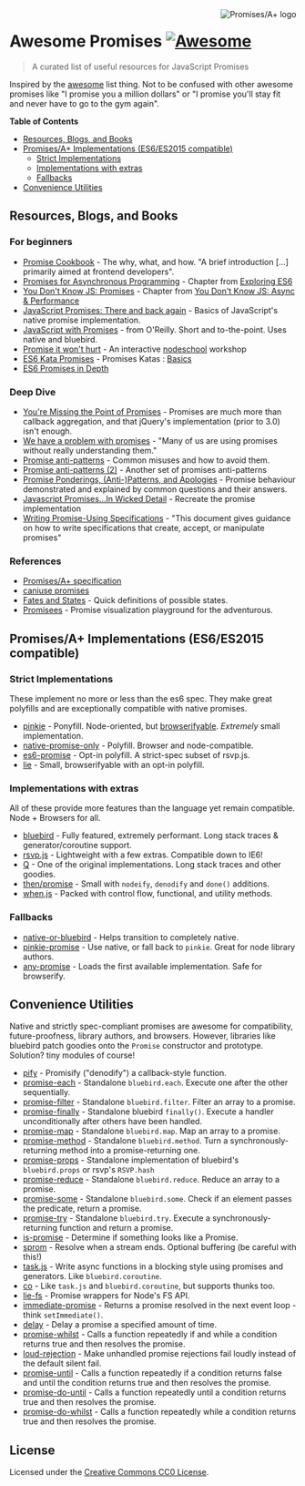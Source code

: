 <a href="https://promisesaplus.com/">
    <img src="https://promisesaplus.com/assets/logo-small.png" alt="Promises/A+ logo" align="right" />
</a>

# Awesome Promises [![Awesome](https://cdn.rawgit.com/sindresorhus/awesome/d7305f38d29fed78fa85652e3a63e154dd8e8829/media/badge.svg)](https://github.com/sindresorhus/awesome)

> A curated list of useful resources for JavaScript Promises

Inspired by the [awesome](https://github.com/sindresorhus/awesome) list thing. Not to be confused with other awesome promises like "I promise you a million dollars" or "I promise you'll stay fit and never have to go to the gym again".

**Table of Contents**

- [Resources, Blogs, and Books](#resources-blogs-and-books)
- [Promises/A+ Implementations (ES6/ES2015 compatible)](#promisesa-implementations-es6es2015-compatible)
  - [Strict Implementations](#strict-implementations)
  - [Implementations with extras](#implementations-with-extras)
  - [Fallbacks](#fallbacks)
- [Convenience Utilities](#convenience-utilities)

## Resources, Blogs, and Books

### For beginners
* [Promise Cookbook](https://github.com/mattdesl/promise-cookbook) - The why, what, and how. "A brief introduction [...] primarily aimed at frontend developers".
* [Promises for Asynchronous Programming](http://exploringjs.com/es6/ch_promises.html) - Chapter from [Exploring ES6](http://exploringjs.com/)
* [You Don't Know JS: Promises](https://github.com/getify/You-Dont-Know-JS/blob/master/async%20&%20performance/ch3.md) - Chapter from [You Don't Know JS: Async & Performance](https://github.com/getify/You-Dont-Know-JS/tree/master/async%20%26%20performance)
* [JavaScript Promises: There and back again](http://www.html5rocks.com/en/tutorials/es6/promises/) - Basics of JavaScript's native promise implementation.
* [JavaScript with Promises](http://shop.oreilly.com/product/0636920032151.do) - from O'Reilly. Short and to-the-point. Uses native and bluebird.
* [Promise it won't hurt](https://github.com/stevekane/promise-it-wont-hurt) - An interactive [nodeschool](http://nodeschool.io/) workshop
* [ES6 Kata Promises](http://es6katas.org/) - Promises Katas : [Basics](http://tddbin.com/#?kata=es6/language/promise/basics)
* [ES6 Promises in Depth](https://ponyfoo.com/articles/es6-promises-in-depth)

### Deep Dive
* [You're Missing the Point of Promises](https://blog.domenic.me/youre-missing-the-point-of-promises/) - Promises are much more than callback aggregation, and that jQuery's implementation (prior to 3.0) isn't enough.
* [We have a problem with promises](https://pouchdb.com/2015/05/18/we-have-a-problem-with-promises.html) - "Many of us are using promises without really understanding them."
* [Promise anti-patterns](https://github.com/petkaantonov/bluebird/wiki/Promise-anti-patterns) - Common misuses and how to avoid them.
* [Promise anti-patterns (2)](http://taoofcode.net/promise-anti-patterns/) - Another set of promises anti-patterns
* [Promise Ponderings, (Anti-)Patterns, and Apologies](https://sdgluck.github.io/2015/08/24/promise-ponderings-patterns-apologies/) - Promise behaviour demonstrated and explained by common questions and their answers.
* [Javascript Promises...In Wicked Detail](http://www.mattgreer.org/articles/promises-in-wicked-detail/) - Recreate the promise implementation
* [Writing Promise-Using Specifications](https://www.w3.org/2001/tag/doc/promises-guide) - "This document gives guidance on how to write specifications that create, accept, or manipulate promises"

### References
* [Promises/A+ specification](https://promisesaplus.com/)
* [caniuse promises](http://caniuse.com/#feat=promises)
* [Fates and States](https://github.com/domenic/promises-unwrapping/blob/master/docs/states-and-fates.md) - Quick definitions of possible states.
* [Promisees](https://bevacqua.github.io/promisees/) - Promise visualization playground for the adventurous.

## Promises/A+ Implementations (ES6/ES2015 compatible)

### Strict Implementations
These implement no more or less than the es6 spec. They make great polyfills and are exceptionally compatible with native promises.

* [pinkie](https://github.com/floatdrop/pinkie) - Ponyfill. Node-oriented, but [browserifyable](https://github.com/substack/node-browserify). *Extremely* small implementation.
* [native-promise-only](https://github.com/getify/native-promise-only) - Polyfill. Browser and node-compatible.
* [es6-promise](https://github.com/stefanpenner/es6-promise) - Opt-in polyfill. A strict-spec subset of rsvp.js.
* [lie](https://github.com/calvinmetcalf/lie) - Small, browserifyable with an opt-in polyfill.

### Implementations with extras
All of these provide more features than the language yet remain compatible. Node + Browsers for all.

* [bluebird](https://github.com/petkaantonov/bluebird) - Fully featured, extremely performant. Long stack traces & generator/coroutine support.
* [rsvp.js](https://github.com/tildeio/rsvp.js/) - Lightweight with a few extras. Compatible down to IE6!
* [Q](https://github.com/kriskowal/q) - One of the original implementations. Long stack traces and other goodies.
* [then/promise](https://github.com/then/promise) - Small with `nodeify`, `denodify` and `done()` additions.
* [when.js](https://github.com/cujojs/when) - Packed with control flow, functional, and utility methods.


### Fallbacks
* [native-or-bluebird](https://www.npmjs.com/package/native-or-bluebird) - Helps transition to completely native.
* [pinkie-promise](https://github.com/floatdrop/pinkie-promise) - Use native, or fall back to `pinkie`. Great for node library authors.
* [any-promise](https://github.com/kevinbeaty/any-promise) - Loads the first available implementation. Safe for browserify.

## Convenience Utilities
Native and strictly spec-compliant promises are awesome for compatibility, future-proofness, library authors, and browsers. However, libraries like bluebird patch goodies onto the `Promise` constructor and prototype. Solution? tiny modules of course!

* [pify](https://github.com/sindresorhus/pify) - Promisify ("denodify") a callback-style function.
* [promise-each](https://github.com/yoshuawuyts/promise-each) - Standalone `bluebird.each`. Execute one after the other sequentially.
* [promise-filter](https://github.com/yoshuawuyts/promise-filter) - Standalone `bluebird.filter`. Filter an array to a promise.
* [promise-finally](https://github.com/blakeembrey/promise-finally) - Standalone bluebird `finally()`. Execute a handler unconditionally after others have been handled.
* [promise-map](https://github.com/yoshuawuyts/promise-map) - Standalone `bluebird.map`. Map an array to a promise.
* [promise-method](https://github.com/wbinnssmith/promise-method) - Standalone `bluebird.method`. Turn a synchronously-returning method into a promise-returning one.
* [promise-props](https://github.com/exponentjs/promise-props) - Standalone implementation of bluebird's `bluebird.props` or rsvp's `RSVP.hash`
* [promise-reduce](https://github.com/yoshuawuyts/promise-reduce) - Standalone `bluebird.reduce`. Reduce an array to a promise.
* [promise-some](https://github.com/yoshuawuyts/promise-some) - Standalone `bluebird.some`. Check if an element passes the predicate, return a promise.
* [promise-try](https://github.com/wbinnssmith/promise-try) - Standalone `bluebird.try`. Execute a synchronously-returning function and return a promise.
* [is-promise](https://github.com/then/is-promise) - Determine if something looks like a Promise.
* [sprom](https://github.com/then/sprom) - Resolve when a stream ends. Optional buffering (be careful with this!)
* [task.js](https://github.com/mozilla/task.js) - Write async functions in a blocking style using promises and generators. Like `bluebird.coroutine`.
* [co](https://github.com/tj/co) - Like `task.js` and `bluebird.coroutine`, but supports thunks too.
* [lie-fs](https://www.npmjs.com/package/lie-fs) - Promise wrappers for Node's FS API.
* [immediate-promise](https://github.com/sindresorhus/immediate-promise) - Returns a promise resolved in the next event loop - think `setImmediate()`.
* [delay](https://github.com/sindresorhus/delay) - Delay a promise a specified amount of time.
* [promise-whilst](https://github.com/sindresorhus/promise-whilst) - Calls a function repeatedly if and while a condition returns true and then resolves the promise.
* [loud-rejection](https://github.com/sindresorhus/loud-rejection) - Make unhandled promise rejections fail loudly instead of the default silent fail.
* [promise-until](https://github.com/busterc/promise-until) - Calls a function repeatedly if a condition returns false and until the condition returns true and then resolves the promise.
* [promise-do-until](https://github.com/busterc/promise-do-until) - Calls a function repeatedly until a condition returns true and then resolves the promise.
* [promise-do-whilst](https://github.com/busterc/promise-do-whilst) - Calls a function repeatedly while a condition returns true and then resolves the promise.

## License
Licensed under the [Creative Commons CC0 License](https://creativecommons.org/publicdomain/zero/1.0/).
